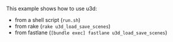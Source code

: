 This example shows how to use u3d:

* from a shell script (`run.sh`)
* from rake (`rake u3d_load_save_scenes`)
* from fastlane (`[bundle exec] fastlane u3d_load_save_scenes`)
